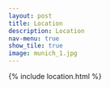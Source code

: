 ```yaml
---
layout: post
title: Location
description: Location
nav-menu: true
show_tile: true
image: munich_1.jpg
---
```


{% include location.html %}
